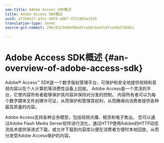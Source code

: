 ```yaml
---
seo-title: Adobe Access SDK概述
title: Adobe Access SDK概述
uuid: a77b0427-a7ec-4d55-a887-d7210b5a15a5
translation-type: tm+mt
source-git-commit: 29bc8323460d9be0fce66cbea7c6fce46df20d61

---
```



# Adobe Access SDK概述 {#an-overview-of-adobe-access-sdk}

Adobe® Access™ SDK是一个数字版权管理平台，可保护和安全地提供视频和音频内容以在个人计算机等消费性设备上回放。 Adobe Access是一个灵活的平台，它使内容所有者能够保护其内容并保持对分发的控制。 内容所有者可以为每个数字媒体文件创建许可证，从而保护和管理其权利，从而确保向消费者提供各种最高质量的内容。

Adobe Access支持各种业务模型，包括视频点播、租赁和电子售出。 您可以通过Adobe Flash Media Server软件进行流化，通过HTTP使用Adobe的HTTP动态流技术提供渐进式下载，或允许下载到内容库以便在消费者方便时本地回放，从而分发受Adobe Access保护的内容。
